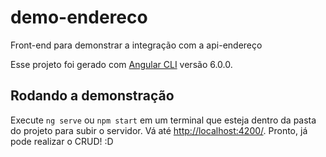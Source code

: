 # demo-endereco
Front-end para demonstrar a integração com a api-endereço

Esse projeto foi gerado com [Angular CLI](https://github.com/angular/angular-cli) versão 6.0.0.

## Rodando a demonstração

Execute `ng serve` ou `npm start` em um terminal que esteja dentro da pasta do projeto para subir o servidor. Vá até [http://localhost:4200/](http://localhost:4200/). Pronto, já pode realizar o CRUD! :D 


